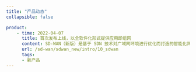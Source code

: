 ```yaml
---
title: "产品动态"
collapsible: false

product:
    - time: 2022-04-07
      title: 首次发布上线，以全软件化形式提供应用即组网
      content: SD-WAN（新版）是基于 SDN 技术对广域网环境进行优化而打造的智能化网络运营平台，为用户提供分支互联和企业上云等服务。企业总部、分支机构零配置部署光盒 CPE 以及云计算虚拟化部署 VCPE（Virtual CPE），就近接入可快速扩容的 POP，快速构建企业总部分支互联和企业上云的专属网络。
      url: /sd-wan/sdwan_new/intro/10_sdwan
      tags:
      - 新产品 
---
```


<!-- 设置上述参数可生成产品动态页  -->

